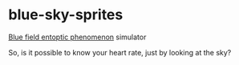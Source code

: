 # blue-sky-sprites
[Blue field entoptic phenomenon](https://en.wikipedia.org/wiki/Blue_field_entoptic_phenomenon) simulator

So, is it possible to know your heart rate, just by looking at the sky?

